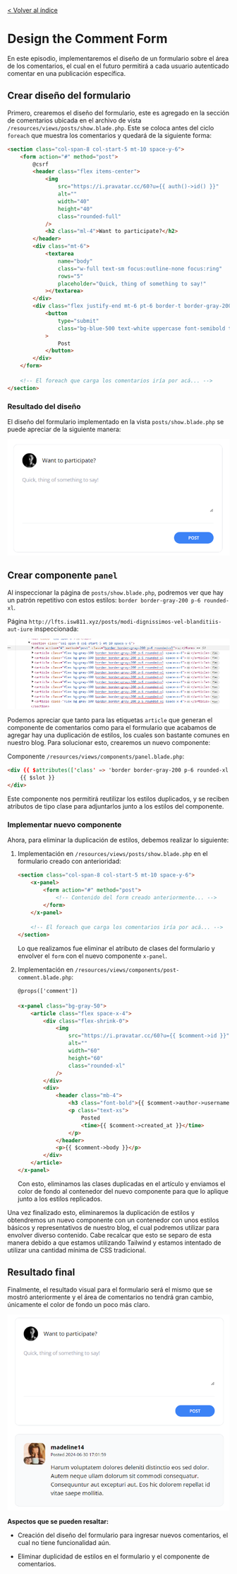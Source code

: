[< Volver al índice](/docs/readme.md)

# Design the Comment Form

En este episodio, implementaremos el diseño de un formulario sobre el área de los comentarios, el cual en el futuro permitirá a cada usuario autenticado comentar en una publicación específica.

## Crear diseño del formulario

Primero, crearemos el diseño del formulario, este es agregado en la sección de comentarios ubicada en el archivo de vista `/resources/views/posts/show.blade.php`. Este se coloca antes del ciclo `foreach` que muestra los comentarios y quedará de la siguiente forma:

```html
<section class="col-span-8 col-start-5 mt-10 space-y-6">
    <form action="#" method="post">
        @csrf
        <header class="flex items-center">
            <img
                src="https://i.pravatar.cc/60?u={{ auth()->id() }}"
                alt=""
                width="40"
                height="40"
                class="rounded-full"
            />
            <h2 class="ml-4">Want to participate?</h2>
        </header>
        <div class="mt-6">
            <textarea
                name="body"
                class="w-full text-sm focus:outline-none focus:ring"
                rows="5"
                placeholder="Quick, thing of something to say!"
            ></textarea>
        </div>
        <div class="flex justify-end mt-6 pt-6 border-t border-gray-200">
            <button
                type="submit"
                class="bg-blue-500 text-white uppercase font-semibold text-xs py-2 px-10 rounded-2xl hover:bg-blue-600"
            >
                Post
            </button>
        </div>
    </form>

    <!-- El foreach que carga los comentarios iría por acá... -->
</section>
```

### Resultado del diseño

El diseño del formulario implementado en la vista `posts/show.blade.php` se puede apreciar de la siguiente manera:

![Diseño del formulario de comentarios finalizado e implementado](images/diseno-comentarios-v52.png)

## Crear componente `panel`

Al inspeccionar la página de `posts/show.blade.php`, podremos ver que hay un patrón repetitivo con estos estilos: `border border-gray-200 p-6 rounded-xl`.

Página `http://lfts.isw811.xyz/posts/modi-dignissimos-vel-blanditiis-aut-iure` inspeccionada:

![Inspeccionar página posts/show.blade.php: ](images/inspeccionar-posts-show-v52.png)

Podemos apreciar que tanto para las etiquetas `article` que generan el componente de comentarios como para el formulario que acabamos de agregar hay una duplicación de estilos, los cuales son bastante comunes en nuestro blog. Para solucionar esto, crearemos un nuevo componente:

Componente `/resources/views/components/panel.blade.php`:

```html
<div {{ $attributes(['class' => 'border border-gray-200 p-6 rounded-xl']) }}>
    {{ $slot }}
</div>
```

Este componente nos permitirá reutilizar los estilos duplicados, y se reciben atributos de tipo clase para adjuntarlos junto a los estilos del componente.

### Implementar nuevo componente

Ahora, para eliminar la duplicación de estilos, debemos realizar lo siguiente:

1. Implementación en `/resources/views/posts/show.blade.php` en el formulario creado con anterioridad:

    ```html
    <section class="col-span-8 col-start-5 mt-10 space-y-6">
        <x-panel>
            <form action="#" method="post">
                <!-- Contenido del form creado anteriormente... -->
            </form>
        </x-panel>

        <!-- El foreach que carga los comentarios iría por acá... -->
    </section>
    ```

    Lo que realizamos fue eliminar el atributo de clases del formulario y envolver el `form` con el nuevo componente `x-panel`.

2. Implementación en `/resources/views/components/post-comment.blade.php`:

    ```html
    @props(['comment'])

    <x-panel class="bg-gray-50">
        <article class="flex space-x-4">
            <div class="flex-shrink-0">
                <img
                    src="https://i.pravatar.cc/60?u={{ $comment->id }}"
                    alt=""
                    width="60"
                    height="60"
                    class="rounded-xl"
                />
            </div>
            <div>
                <header class="mb-4">
                    <h3 class="font-bold">{{ $comment->author->username }}</h3>
                    <p class="text-xs">
                        Posted
                        <time>{{ $comment->created_at }}</time>
                    </p>
                </header>
                <p>{{ $comment->body }}</p>
            </div>
        </article>
    </x-panel>
    ```

    Con esto, eliminamos las clases duplicadas en el artículo y enviamos el color de fondo al contenedor del nuevo componente para que lo aplique junto a los estilos replicados.

Una vez finalizado esto, eliminaremos la duplicación de estilos y obtendremos un nuevo componente con un contenedor con unos estilos básicos y representativos de nuestro blog, el cual podremos utilizar para envolver diverso contenido. Cabe recalcar que esto se separo de esta manera debido a que estamos utilizando Tailwind y estamos intentado de utilizar una cantidad mínima de CSS tradicional.

## Resultado final

Finalmente, el resultado visual para el formulario será el mismo que se mostró anteriormente y el área de comentarios no tendrá gran cambio, únicamente el color de fondo un poco más claro.

![Resultado visual del formulario para nuevos comentarios y el comentario](images/resultado-estilos-form-comment-v52.png)

**Aspectos que se pueden resaltar:**

-   Creación del diseño del formulario para ingresar nuevos comentarios, el cual no tiene funcionalidad aún.

-   Eliminar duplicidad de estilos en el formulario y el componente de comentarios.
